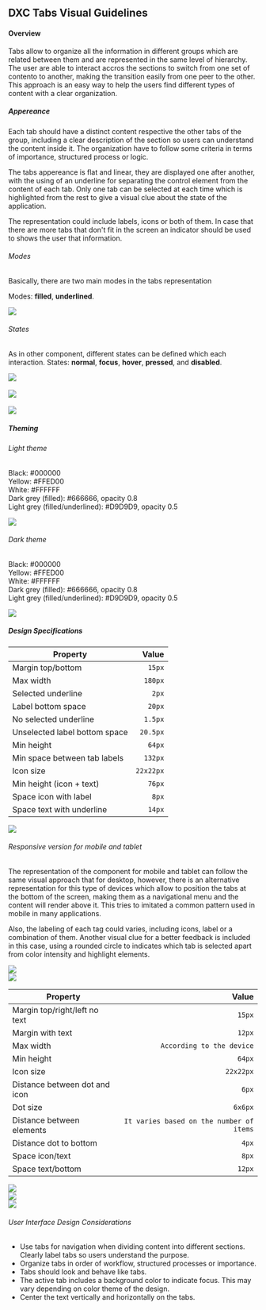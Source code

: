 
## DXC Tabs Visual Guidelines

#### Overview

Tabs allow to organize all the information in different groups which are related between them and are represented in the same level of hierarchy. The user are able to interact accros the sections to switch from one set of contento to another, making the transition easily from one peer to the other.
This approach is an easy way to help the users find different types of content with a clear organization.

##### *Appereance*

Each tab should have a distinct content respective the other tabs of the group, including a clear description of the section so users can understand the content inside it. The organization have to follow some criteria in terms of importance, structured process or logic.

The tabs appereance is flat and linear, they are displayed one after another, with the using of an underline for separating the control element from the content of each tab. Only one tab can be selected at each time which is highlighted from the rest to give a visual clue about the state of the application.

The representation could include labels, icons or both of them. 
In case that there are more tabs that don't fit in the screen an indicator should be used to shows the user that information.

###### Modes

Basically, there are two main modes in the tabs representation

Modes: __filled__, __underlined__.

<div> <img src="images/tabs_modes.png"/></div>

###### States

As in other component, different states can be defined which each interaction.
States: __normal__, __focus__, __hover__, __pressed__, and __disabled__.

<div> <img src="images/tabs_states_basic.png"/></div>

<br>

<div> <img src="images/tabs_states_icon.png"/></div>

<br>

<div> <img src="images/tabs_disabled.png"/></div>

##### *Theming*

###### Light theme

Black: #000000  
Yellow: #FFED00  
White: #FFFFFF  
Dark grey (filled): #666666, opacity 0.8  
Light grey (filled/underlined): #D9D9D9, opacity 0.5  


<div> <img src="images/tabs_light_theme.png"/></div>

###### Dark theme

Black: #000000  
Yellow: #FFED00  
White: #FFFFFF  
Dark grey (filled): #666666, opacity 0.8  
Light grey (filled/underlined): #D9D9D9, opacity 0.5  

<div> <img src="images/tabs_dark_theme.png"/></div>

##### *Design Specifications*

| Property           | Value|
|--------------------|------:|
| Margin top/bottom  | `15px`|
| Max width         | `180px` |
| Selected underline | `2px` |
| Label bottom space | `20px` |
| No selected underline| `1.5px` |
| Unselected label bottom space | `20.5px` |
| Min height| `64px` |
| Min space between tab labels| `132px` |
| Icon size | `22x22px` |
| Min height (icon + text) | `76px` |
| Space icon with label | `8px` |
| Space text with underline | `14px` |



<div> <img src="images/tabs_specs.png"/></div>


###### Responsive version for mobile and tablet

The representation of the component for mobile and tablet can follow the same visual approach that for desktop, however, there is an alternative representation for this type of devices which allow to position the tabs at the bottom of the screen, making them as a navigational menu and the content will render above it. This tries to imitated a common pattern used in mobile in many applications.

Also, the labeling of each tag could varies, including icons, label or a combination of them. Another visual clue for a better feedback is included in this case, using a rounded circle to indicates which tab is selected apart from color intensity and highlight elements.

<div> <img src="images/tabs_mode_1.png"/></div>
<div> <img src="images/tabs_mode_2.png"/></div>

| Property           | Value|
|--------------------|------:|
| Margin top/right/left no text | `15px`|
| Margin with text | `12px`|
| Max width | `According to the device` |
| Min height | `64px` |
| Icon size | `22x22px` |
| Distance between dot and icon | `6px` |
| Dot size | `6x6px` |
| Distance between elements | `It varies based on the number of items` |
| Distance dot to bottom | `4px` |
| Space icon/text | `8px` |
| Space text/bottom | `12px` |

<div> <img src="images/tabs_specs_mobile.png"/></div>
<div> <img src="images/tabs_specs_mobile_2.png"/></div>
<div> <img src="images/tabs_specs_mobile_3.png"/></div>

###### User Interface Design Considerations

- Use tabs for navigation when dividing content into different sections. Clearly label tabs so users understand the purpose.
- Organize tabs in order of workflow, structured processes or importance.
- Tabs should look and behave like tabs.
- The active tab includes a background color to indicate focus. This may vary depending on color theme of the design.
- Center the text vertically and horizontally on the tabs.